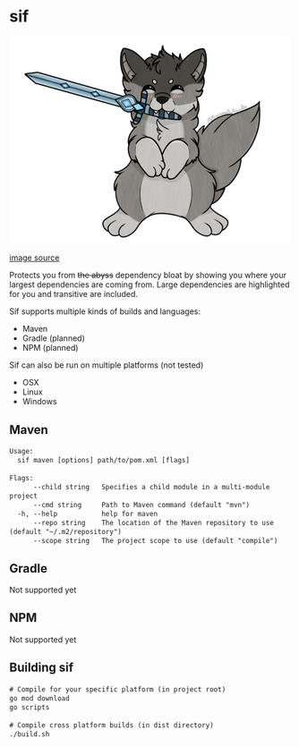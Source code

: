 # sif

![sif](docs/sif.png)

[image source](https://www.deviantart.com/birchwing/art/Crossover-Homebrew-Sif-Dark-Souls-792426892)

Protects you from ~~the abyss~~ dependency bloat by showing you where your largest dependencies are coming from. Large
dependencies are highlighted for you and transitive are included.

Sif supports multiple kinds of builds and languages:

* Maven
* Gradle (planned)
* NPM (planned)

Sif can also be run on multiple platforms (not tested)

* OSX
* Linux
* Windows

## Maven

```
Usage:
  sif maven [options] path/to/pom.xml [flags]

Flags:
      --child string   Specifies a child module in a multi-module project
      --cmd string     Path to Maven command (default "mvn")
  -h, --help           help for maven
      --repo string    The location of the Maven repository to use (default "~/.m2/repository")
      --scope string   The project scope to use (default "compile")
```

## Gradle

Not supported yet

## NPM

Not supported yet

## Building sif

```shell
# Compile for your specific platform (in project root)
go mod download
go scripts

# Compile cross platform builds (in dist directory)
./build.sh
```